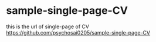 # sample-single-page-CV
this is the url of single-page of CV
https://github.com/psychosai0205/sample-single-page-CV
